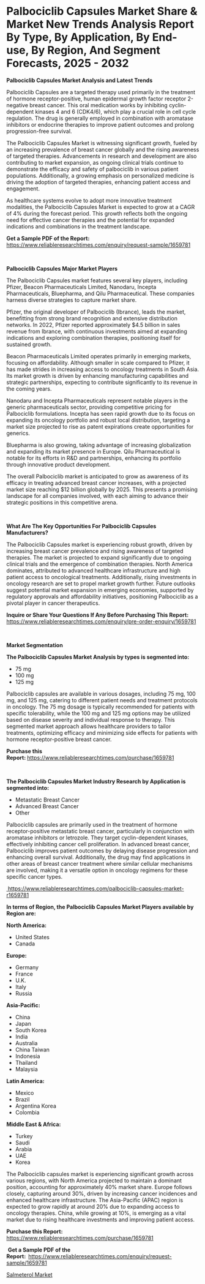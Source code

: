 <p><h1>Palbociclib Capsules Market Share & Market New Trends Analysis Report By Type, By Application, By End-use, By Region, And Segment Forecasts, 2025 - 2032</h1></p><p><strong>Palbociclib Capsules Market Analysis and Latest Trends</strong></p>
<p><p>Palbociclib Capsules are a targeted therapy used primarily in the treatment of hormone receptor-positive, human epidermal growth factor receptor 2-negative breast cancer. This oral medication works by inhibiting cyclin-dependent kinases 4 and 6 (CDK4/6), which play a crucial role in cell cycle regulation. The drug is generally employed in combination with aromatase inhibitors or endocrine therapies to improve patient outcomes and prolong progression-free survival.</p><p>The Palbociclib Capsules Market is witnessing significant growth, fueled by an increasing prevalence of breast cancer globally and the rising awareness of targeted therapies. Advancements in research and development are also contributing to market expansion, as ongoing clinical trials continue to demonstrate the efficacy and safety of palbociclib in various patient populations. Additionally, a growing emphasis on personalized medicine is driving the adoption of targeted therapies, enhancing patient access and engagement.</p><p>As healthcare systems evolve to adopt more innovative treatment modalities, the Palbociclib Capsules Market is expected to grow at a CAGR of 4% during the forecast period. This growth reflects both the ongoing need for effective cancer therapies and the potential for expanded indications and combinations in the treatment landscape.</p></p>
<p><strong>Get a Sample PDF of the Report:&nbsp;</strong> <a href="https://www.reliableresearchtimes.com/enquiry/request-sample/1659781?utm_campaign=3211&utm_medium=2&utm_source=Github&utm_content=ia&utm_term=08032025&utm_id=palbociclib-capsules">https://www.reliableresearchtimes.com/enquiry/request-sample/1659781</a></p>
<p>&nbsp;</p>
<p><strong>Palbociclib Capsules Major Market Players</strong></p>
<p><p>The Palbociclib Capsules market features several key players, including Pfizer, Beacon Pharmaceuticals Limited, Nanodaru, Incepta Pharmaceuticals, Bluepharma, and Qilu Pharmaceutical. These companies harness diverse strategies to capture market share.</p><p>Pfizer, the original developer of Palbociclib (Ibrance), leads the market, benefitting from strong brand recognition and extensive distribution networks. In 2022, Pfizer reported approximately $4.5 billion in sales revenue from Ibrance, with continuous investments aimed at expanding indications and exploring combination therapies, positioning itself for sustained growth.</p><p>Beacon Pharmaceuticals Limited operates primarily in emerging markets, focusing on affordability. Although smaller in scale compared to Pfizer, it has made strides in increasing access to oncology treatments in South Asia. Its market growth is driven by enhancing manufacturing capabilities and strategic partnerships, expecting to contribute significantly to its revenue in the coming years.</p><p>Nanodaru and Incepta Pharmaceuticals represent notable players in the generic pharmaceuticals sector, providing competitive pricing for Palbociclib formulations. Incepta has seen rapid growth due to its focus on expanding its oncology portfolio and robust local distribution, targeting a market size projected to rise as patent expirations create opportunities for generics.</p><p>Bluepharma is also growing, taking advantage of increasing globalization and expanding its market presence in Europe. Qilu Pharmaceutical is notable for its efforts in R&D and partnerships, enhancing its portfolio through innovative product development.</p><p>The overall Palbociclib market is anticipated to grow as awareness of its efficacy in treating advanced breast cancer increases, with a projected market size reaching $12 billion globally by 2025. This presents a promising landscape for all companies involved, with each aiming to advance their strategic positions in this competitive arena.</p></p>
<p>&nbsp;</p>
<p><strong>What Are The Key Opportunities For Palbociclib Capsules Manufacturers?</strong></p>
<p><p>The Palbociclib Capsules market is experiencing robust growth, driven by increasing breast cancer prevalence and rising awareness of targeted therapies. The market is projected to expand significantly due to ongoing clinical trials and the emergence of combination therapies. North America dominates, attributed to advanced healthcare infrastructure and high patient access to oncological treatments. Additionally, rising investments in oncology research are set to propel market growth further. Future outlooks suggest potential market expansion in emerging economies, supported by regulatory approvals and affordability initiatives, positioning Palbociclib as a pivotal player in cancer therapeutics.</p></p>
<p><strong>Inquire or Share Your Questions If Any Before Purchasing This Report:</strong> <a href="https://www.reliableresearchtimes.com/enquiry/pre-order-enquiry/1659781?utm_campaign=3211&utm_medium=2&utm_source=Github&utm_content=ia&utm_term=08032025&utm_id=palbociclib-capsules">https://www.reliableresearchtimes.com/enquiry/pre-order-enquiry/1659781</a></p>
<p>&nbsp;</p>
<p><strong>Market Segmentation</strong></p>
<p><strong>The Palbociclib Capsules Market Analysis by types is segmented into:</strong></p>
<p><ul><li>75 mg</li><li>100 mg</li><li>125 mg</li></ul></p>
<p><p>Palbociclib capsules are available in various dosages, including 75 mg, 100 mg, and 125 mg, catering to different patient needs and treatment protocols in oncology. The 75 mg dosage is typically recommended for patients with specific tolerability, while the 100 mg and 125 mg options may be utilized based on disease severity and individual response to therapy. This segmented market approach allows healthcare providers to tailor treatments, optimizing efficacy and minimizing side effects for patients with hormone receptor-positive breast cancer.</p></p>
<p><strong>Purchase this Report:&nbsp;</strong><a href="https://www.reliableresearchtimes.com/purchase/1659781?utm_campaign=3211&utm_medium=2&utm_source=Github&utm_content=ia&utm_term=08032025&utm_id=palbociclib-capsules">https://www.reliableresearchtimes.com/purchase/1659781</a></p>
<p>&nbsp;</p>
<p><strong>The Palbociclib Capsules Market Industry Research by Application is segmented into:</strong></p>
<p><ul><li>Metastatic Breast Cancer</li><li>Advanced Breast Cancer</li><li>Other</li></ul></p>
<p><p>Palbociclib capsules are primarily used in the treatment of hormone receptor-positive metastatic breast cancer, particularly in conjunction with aromatase inhibitors or letrozole. They target cyclin-dependent kinases, effectively inhibiting cancer cell proliferation. In advanced breast cancer, Palbociclib improves patient outcomes by delaying disease progression and enhancing overall survival. Additionally, the drug may find applications in other areas of breast cancer treatment where similar cellular mechanisms are involved, making it a versatile option in oncology regimens for these specific cancer types.</p></p>
<p><a href="https://www.reliableresearchtimes.com/palbociclib-capsules-market-r1659781?utm_campaign=3211&utm_medium=2&utm_source=Github&utm_content=ia&utm_term=08032025&utm_id=palbociclib-capsules">&nbsp;https://www.reliableresearchtimes.com/palbociclib-capsules-market-r1659781</a></p>
<p><strong>In terms of Region, the Palbociclib Capsules Market Players available by Region are:</strong></p>
<p>
    <p> <strong> North America: </strong>
        <ul>
            <li>United States</li>
            <li>Canada</li>
        </ul>
        </p> 
    <p> <strong> Europe: </strong>
        <ul>
            <li>Germany</li>
            <li>France</li>
            <li>U.K.</li>
            <li>Italy</li>
            <li>Russia</li>
        </ul>
        </p> 
    <p> <strong> Asia-Pacific: </strong>
        <ul>
            <li>China</li>
            <li>Japan</li>
            <li>South Korea</li>
            <li>India</li>
            <li>Australia</li>
            <li>China Taiwan</li>
            <li>Indonesia</li>
            <li>Thailand</li>
            <li>Malaysia</li>
        </ul>
        </p> 
    <p> <strong> Latin America: </strong>
        <ul>
            <li>Mexico</li>
            <li>Brazil</li>
            <li>Argentina Korea</li>
            <li>Colombia</li>
        </ul>
        </p> 
    <p> <strong> Middle East & Africa: </strong>
        <ul>
            <li>Turkey</li>
            <li>Saudi</li>
            <li>Arabia</li>
            <li>UAE</li>
            <li>Korea</li>
        </ul>
    </p>
    </p>
<p><p>The Palbociclib capsules market is experiencing significant growth across various regions, with North America projected to maintain a dominant position, accounting for approximately 40% market share. Europe follows closely, capturing around 30%, driven by increasing cancer incidences and enhanced healthcare infrastructure. The Asia-Pacific (APAC) region is expected to grow rapidly at around 20% due to expanding access to oncology therapies. China, while growing at 10%, is emerging as a vital market due to rising healthcare investments and improving patient access.</p></p>
<p><strong>Purchase this Report: </strong><a href="https://www.reliableresearchtimes.com/purchase/1659781?utm_campaign=3211&utm_medium=2&utm_source=Github&utm_content=ia&utm_term=08032025&utm_id=palbociclib-capsules">https://www.reliableresearchtimes.com/purchase/1659781</a></p>
<p>&nbsp;<strong>Get a Sample PDF of the Report:&nbsp;&nbsp;</strong><a href="https://www.reliableresearchtimes.com/enquiry/request-sample/1659781?utm_campaign=3211&utm_medium=2&utm_source=Github&utm_content=ia&utm_term=08032025&utm_id=palbociclib-capsules">https://www.reliableresearchtimes.com/enquiry/request-sample/1659781</a></p>
<p><strong></strong></p>
<p><p><a href="https://github.com/guleealhani/Market-Research-Report-List-1/blob/main/salmeterol-market.md?utm_campaign=3211&utm_medium=2&utm_source=Github&utm_content=ia&utm_term=08032025&utm_id=palbociclib-capsules">Salmeterol Market</a></p></p>